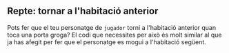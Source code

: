 ## Repte: tornar a l'habitació anterior

Pots fer que el teu personatge de `jugador` torni a l'habitació anterior quan toca una porta groga? El codi que necessites per això és molt similar al que ja has afegit per fer que el personatge es mogui a l'habitació següent.